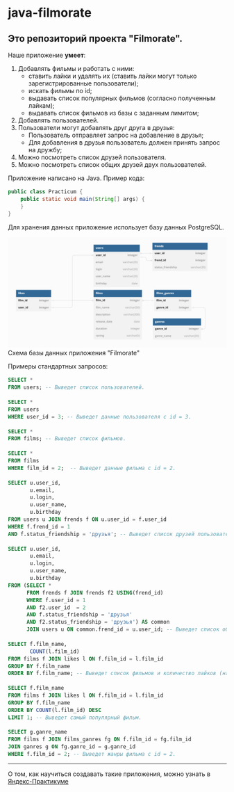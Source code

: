 # java-filmorate
## Это репозиторий проекта "Filmorate".
Наше приложение **умеет**:
1. Добавлять фильмы и работать с ними:
   * ставить лайки и удалять их (ставить лайки могут только зарегистрированные пользователи);
   * искать фильмы по id;
   * выдавать список популярных фильмов (согласно полученным лайкам);
   * выдавать список фильмов из базы с заданным лимитом;
2. Добавлять пользователей.
3. Пользователи могут добавлять друг друга в друзья:
   * Пользователь отправляет запрос на добавление в друзья;
   * Для добавления в друзья пользователь должен принять запрос на дружбу;
4. Можно посмотреть список друзей пользователя.
5. Можно посмотреть список общих друзей двух пользователей.

Приложение написано на Java. Пример кода:
```java
public class Practicum {
    public static void main(String[] args) {
    }
}
```
Для хранения данных приложение использует базу данных PostgreSQL.

![Схема базы данных приложения "Filmorate"](/Filmorate_PosgreSQL.png)
Схема базы данных приложения "Filmorate"

Примеры стандартных запросов:
```sql
SELECT * 
FROM users; -- Выведет список пользователей.

SELECT * 
FROM users
WHERE user_id = 3; -- Выведет данные пользователя с id = 3.

SELECT * 
FROM films; -- Выведет список фильмов.

SELECT * 
FROM films 
WHERE film_id = 2;  -- Выведет данные фильма с id = 2.

SELECT u.user_id,
       u.email, 
       u.login, 
       u.user_name, 
       u.birthday  
FROM users u JOIN frends f ON u.user_id = f.user_id
WHERE f.frend_id = 1
AND f.status_friendship = 'друзья'; -- Выведет список друзей пользователя с id = 1.

SELECT u.user_id, 
       u.email, 
       u.login, 
       u.user_name, 
       u.birthday
FROM (SELECT *
      FROM frends f JOIN frends f2 USING(frend_id)
      WHERE f.user_id = 1 
      AND f2.user_id  = 2 
      AND f.status_friendship = 'друзья' 
      AND f2.status_friendship = 'друзья') AS common 
      JOIN users u ON common.frend_id = u.user_id; -- Выведет список общих друзей пользователя с id = 1 и id = 2.

SELECT f.film_name, 
       COUNT(l.film_id) 
FROM films f JOIN likes l ON f.film_id = l.film_id 
GROUP BY f.film_name 
ORDER BY f.film_name; -- Выведет список фильмов и количество лайков (начиная с самого популярного).

SELECT f.film_name 
FROM films f JOIN likes l ON f.film_id = l.film_id  
GROUP BY f.film_name 
ORDER BY COUNT(l.film_id) DESC 
LIMIT 1; -- Выведет самый популярный фильм.

SELECT g.ganre_name 
FROM films f JOIN films_ganres fg ON f.film_id = fg.film_id 
JOIN ganres g ON fg.ganre_id = g.ganre_id 
WHERE f.film_id = 2; -- Выведет жанры фильма с id = 2.
```

------
О том, как научиться создавать такие приложения, можно узнать в [Яндекс-Практикуме](https://practicum.yandex.ru/java-developer/ "Тут учат Java!")